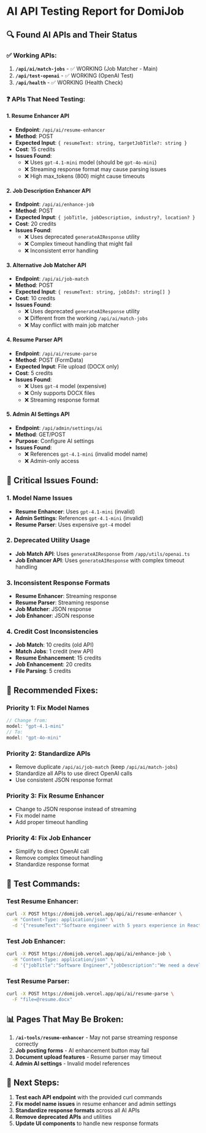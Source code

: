 # AI API Testing Report for DomiJob

## 🔍 **Found AI APIs and Their Status**

### ✅ **Working APIs:**
1. **`/api/ai/match-jobs`** - ✅ WORKING (Job Matcher - Main)
2. **`/api/test-openai`** - ✅ WORKING (OpenAI Test)
3. **`/api/health`** - ✅ WORKING (Health Check)

### ❓ **APIs That Need Testing:**

#### **1. Resume Enhancer API**
- **Endpoint**: `/api/ai/resume-enhancer`
- **Method**: POST
- **Expected Input**: `{ resumeText: string, targetJobTitle?: string }`
- **Cost**: 15 credits
- **Issues Found**:
  - ❌ Uses `gpt-4.1-mini` model (should be `gpt-4o-mini`)
  - ❌ Streaming response format may cause parsing issues
  - ❌ High max_tokens (800) might cause timeouts

#### **2. Job Description Enhancer API**
- **Endpoint**: `/api/ai/enhance-job`
- **Method**: POST
- **Expected Input**: `{ jobTitle, jobDescription, industry?, location? }`
- **Cost**: 20 credits
- **Issues Found**:
  - ❌ Uses deprecated `generateAIResponse` utility
  - ❌ Complex timeout handling that might fail
  - ❌ Inconsistent error handling

#### **3. Alternative Job Matcher API**
- **Endpoint**: `/api/ai/job-match`
- **Method**: POST
- **Expected Input**: `{ resumeText: string, jobIds?: string[] }`
- **Cost**: 10 credits
- **Issues Found**:
  - ❌ Uses deprecated `generateAIResponse` utility
  - ❌ Different from the working `/api/ai/match-jobs`
  - ❌ May conflict with main job matcher

#### **4. Resume Parser API**
- **Endpoint**: `/api/ai/resume-parse`
- **Method**: POST (FormData)
- **Expected Input**: File upload (DOCX only)
- **Cost**: 5 credits
- **Issues Found**:
  - ❌ Uses `gpt-4` model (expensive)
  - ❌ Only supports DOCX files
  - ❌ Streaming response format

#### **5. Admin AI Settings API**
- **Endpoint**: `/api/admin/settings/ai`
- **Method**: GET/POST
- **Purpose**: Configure AI settings
- **Issues Found**:
  - ❌ References `gpt-4.1-mini` (invalid model name)
  - ❌ Admin-only access

## 🚨 **Critical Issues Found:**

### **1. Model Name Issues**
- **Resume Enhancer**: Uses `gpt-4.1-mini` (invalid)
- **Admin Settings**: References `gpt-4.1-mini` (invalid)
- **Resume Parser**: Uses expensive `gpt-4` model

### **2. Deprecated Utility Usage**
- **Job Match API**: Uses `generateAIResponse` from `/app/utils/openai.ts`
- **Job Enhancer API**: Uses `generateAIResponse` with complex timeout handling

### **3. Inconsistent Response Formats**
- **Resume Enhancer**: Streaming response
- **Resume Parser**: Streaming response
- **Job Matcher**: JSON response
- **Job Enhancer**: JSON response

### **4. Credit Cost Inconsistencies**
- **Job Match**: 10 credits (old API)
- **Match Jobs**: 1 credit (new API)
- **Resume Enhancement**: 15 credits
- **Job Enhancement**: 20 credits
- **File Parsing**: 5 credits

## 🔧 **Recommended Fixes:**

### **Priority 1: Fix Model Names**
```typescript
// Change from:
model: "gpt-4.1-mini"
// To:
model: "gpt-4o-mini"
```

### **Priority 2: Standardize APIs**
- Remove duplicate `/api/ai/job-match` (keep `/api/ai/match-jobs`)
- Standardize all APIs to use direct OpenAI calls
- Use consistent JSON response format

### **Priority 3: Fix Resume Enhancer**
- Change to JSON response instead of streaming
- Fix model name
- Add proper timeout handling

### **Priority 4: Fix Job Enhancer**
- Simplify to direct OpenAI call
- Remove complex timeout handling
- Standardize response format

## 🧪 **Test Commands:**

### Test Resume Enhancer:
```bash
curl -X POST https://domijob.vercel.app/api/ai/resume-enhancer \
  -H "Content-Type: application/json" \
  -d '{"resumeText":"Software engineer with 5 years experience in React and Node.js","targetJobTitle":"Senior Developer"}'
```

### Test Job Enhancer:
```bash
curl -X POST https://domijob.vercel.app/api/ai/enhance-job \
  -H "Content-Type: application/json" \
  -d '{"jobTitle":"Software Engineer","jobDescription":"We need a developer","industry":"Technology"}'
```

### Test Resume Parser:
```bash
curl -X POST https://domijob.vercel.app/api/ai/resume-parse \
  -F "file=@resume.docx"
```

## 📊 **Pages That May Be Broken:**

1. **`/ai-tools/resume-enhancer`** - May not parse streaming response correctly
2. **Job posting forms** - AI enhancement button may fail
3. **Document upload features** - Resume parser may timeout
4. **Admin AI settings** - Invalid model references

## 🎯 **Next Steps:**

1. **Test each API endpoint** with the provided curl commands
2. **Fix model name issues** in resume enhancer and admin settings
3. **Standardize response formats** across all AI APIs
4. **Remove deprecated APIs** and utilities
5. **Update UI components** to handle new response formats
